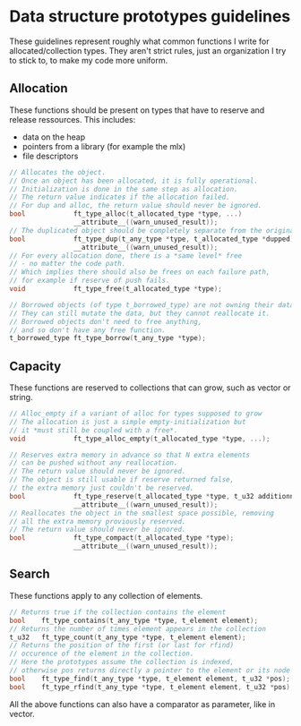 # Data structure prototypes guidelines

These guidelines represent roughly what common functions I write for allocated/collection types. They aren't strict rules, just an organization I try to stick to, to make my code more uniform.

## Allocation
These functions should be present on types that have to reserve and release ressources.
This includes:
- data on the heap
- pointers from a library (for example the mlx)
- file descriptors
```C
// Allocates the object.
// Once an object has been allocated, it is fully operational.
// Initialization is done in the same step as allocation.
// The return value indicates if the allocation failed.
// For dup and alloc, the return value should never be ignored.
bool			ft_type_alloc(t_allocated_type *type, ...)
				__attribute__((warn_unused_result));
// The duplicated object should be completely separate from the original, with each inner ressource duplicated as well.
bool			ft_type_dup(t_any_type *type, t_allocated_type *dupped)
				__attribute__((warn_unused_result));
// For every allocation done, there is a *same level* free
// - no matter the code path.
// Which implies there should also be frees on each failure path,
// for example if reserve of push fails.
void			ft_type_free(t_allocated_type *type);

// Borrowed objects (of type t_borrowed_type) are not owning their data.
// They can still mutate the data, but they cannot reallocate it.
// Borrowed objects don't need to free anything,
// and so don't have any free function.
t_borrowed_type	ft_type_borrow(t_any_type *type);
```

## Capacity
These functions are reserved to collections that can grow, such as vector or string.
```C
// Alloc_empty if a variant of alloc for types supposed to grow
// The allocation is just a simple empty-initialization but
// it *must still be coupled with a free*.
void			ft_type_alloc_empty(t_allocated_type *type, ...);

// Reserves extra memory in advance so that N extra elements
// can be pushed without any reallocation.
// The return value should never be ignored.
// The object is still usable if reserve returned false,
// the extra memory just couldn't be reserved.
bool			ft_type_reserve(t_allocated_type *type, t_u32 additionnal);
				__attribute__((warn_unused_result));
// Reallocates the object in the smallest space possible, removing
// all the extra memory proviously reserved.
// The return value should never be ignored.
bool			ft_type_compact(t_allocated_type *type);
				__attribute__((warn_unused_result));
```

## Search
These functions apply to any collection of elements.
```C
// Returns true if the collection contains the element
bool	ft_type_contains(t_any_type *type, t_element element);
// Returns the number of times element appears in the collection
t_u32	ft_type_count(t_any_type *type, t_element element);
// Returns the position of the first (or last for rfind)
// occurence of the element in the collection.
// Here the prototypes assume the collection is indexed,
// otherwise pos returns directly a pointer to the element or its node
bool	ft_type_find(t_any_type *type, t_element element, t_u32 *pos);
bool	ft_type_rfind(t_any_type *type, t_element element, t_u32 *pos);
```
All the above functions can also have a comparator as parameter, like in vector.